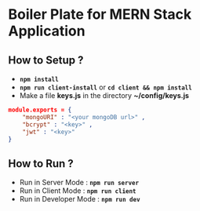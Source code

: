 # Boiler Plate for MERN Stack Application

## How to Setup ?
* **`npm install`**
* **`npm run client-install`** or **`cd client && npm install`**
* Make a file **keys.js** in the directory **~/config/keys.js**
```json
module.exports = {
    "mongoURI" : "<your mongoDB url>" ,
    "bcrypt" : "<key>" ,
    "jwt" : "<key>"
}
```
## How to Run ?
* Run in Server Mode : **`npm run server`**
* Run in Client Mode : **`npm run client`**
* Run in Developer Mode : **`npm run dev`**

